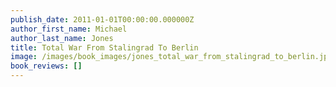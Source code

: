 ```yaml
---
publish_date: 2011-01-01T00:00:00.000000Z
author_first_name: Michael
author_last_name: Jones
title: Total War From Stalingrad To Berlin
image: /images/book_images/jones_total_war_from_stalingrad_to_berlin.jpg
book_reviews: []
---
```

